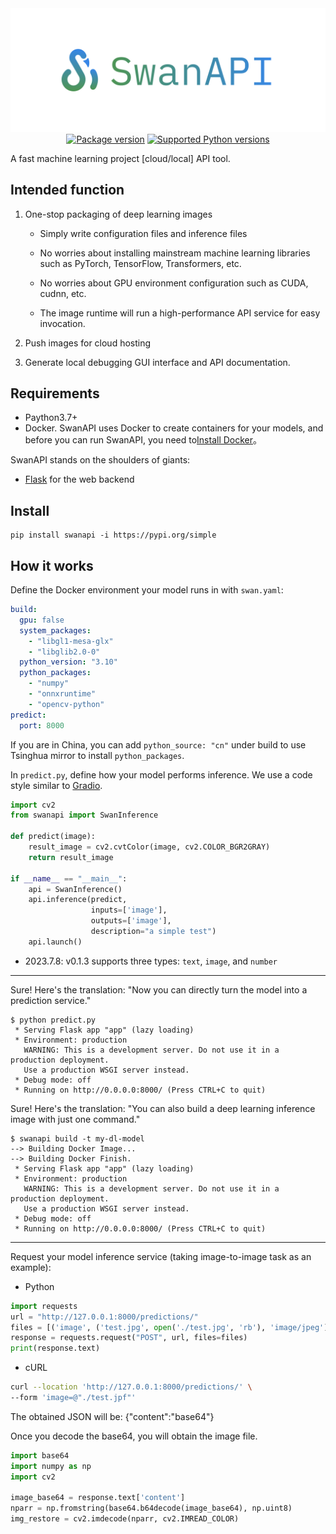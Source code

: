 <div align="center">
<img src="assets/logo.png" width="600">
</div>

<div align="center">
  <a href="https://pypi.org/project/swanapi" target="_blank">
    <img src="https://img.shields.io/pypi/v/swanapi?color=%2334D058&label=pypi%20package" alt="Package version"></a>
<a href="https://pypi.org/project/fastapi" target="_blank">
    <img src="https://img.shields.io/pypi/pyversions/fastapi.svg?color=%2334D058" alt="Supported Python versions">
</a>
</div>

A fast machine learning project [cloud/local] API tool.

## Intended function

1. One-stop packaging of deep learning images

   - Simply write configuration files and inference files

   - No worries about installing mainstream machine learning libraries such as PyTorch, TensorFlow, Transformers, etc.

   - No worries about GPU environment configuration such as CUDA, cudnn, etc.

   - The image runtime will run a high-performance API service for easy invocation.

2. Push images for cloud hosting

3. Generate local debugging GUI interface and API documentation.

## Requirements

- Paython3.7+
- Docker. SwanAPI uses Docker to create containers for your models, and before you can run SwanAPI, you need to[Install Docker](https://docs.docker.com/get-docker/)。

SwanAPI stands on the shoulders of giants:

- [Flask](https://github.com/pallets/flask) for the web backend

## Install

```
pip install swanapi -i https://pypi.org/simple
```

## How it works

Define the Docker environment your model runs in with `swan.yaml`:

```yaml
build:
  gpu: false
  system_packages:
    - "libgl1-mesa-glx"
    - "libglib2.0-0"
  python_version: "3.10"
  python_packages:
    - "numpy"
    - "onnxruntime"
    - "opencv-python"
predict:
  port: 8000
```

If you are in China, you can add `python_source: "cn"` under build to use Tsinghua mirror to install `python_packages`.

In `predict.py`, define how your model performs inference. We use a code style similar to [Gradio](https://github.com/gradio-app/gradio).

```python
import cv2
from swanapi import SwanInference

def predict(image):
    result_image = cv2.cvtColor(image, cv2.COLOR_BGR2GRAY)
    return result_image

if __name__ == "__main__":
    api = SwanInference()
    api.inference(predict,
                  inputs=['image'],
                  outputs=['image'],
                  description="a simple test")
    api.launch()
```

- 2023.7.8: v0.1.3 supports three types: `text`, `image`, and `number`

---

Sure! Here's the translation: "Now you can directly turn the model into a prediction service."

```console
$ python predict.py
 * Serving Flask app "app" (lazy loading)
 * Environment: production
   WARNING: This is a development server. Do not use it in a production deployment.
   Use a production WSGI server instead.
 * Debug mode: off
 * Running on http://0.0.0.0:8000/ (Press CTRL+C to quit)
```

Sure! Here's the translation: "You can also build a deep learning inference image with just one command."

```console
$ swanapi build -t my-dl-model
--> Building Docker Image...
--> Building Docker Finish.
 * Serving Flask app "app" (lazy loading)
 * Environment: production
   WARNING: This is a development server. Do not use it in a production deployment.
   Use a production WSGI server instead.
 * Debug mode: off
 * Running on http://0.0.0.0:8000/ (Press CTRL+C to quit)
```

---

Request your model inference service (taking image-to-image task as an example):

- Python

```python
import requests
url = "http://127.0.0.1:8000/predictions/"
files = [('image', ('test.jpg', open('./test.jpg', 'rb'), 'image/jpeg'))]
response = requests.request("POST", url, files=files)
print(response.text)
```

- cURL

```bash
curl --location 'http://127.0.0.1:8000/predictions/' \
--form 'image=@"./test.jpf"'
```

The obtained JSON will be: {"content":"base64"}

Once you decode the base64, you will obtain the image file.

```python
import base64
import numpy as np
import cv2

image_base64 = response.text['content']
nparr = np.fromstring(base64.b64decode(image_base64), np.uint8)
img_restore = cv2.imdecode(nparr, cv2.IMREAD_COLOR)
```

